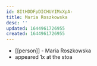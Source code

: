 ```yaml
---
id: 8ItHDDFpDICHUYIMxXpA-
title: Maria Roszkowska
desc: ''
updated: 1644961726955
created: 1644961726955
---
```



- [[person]] - Maria Roszkowska
- appeared 1x at the stoa
